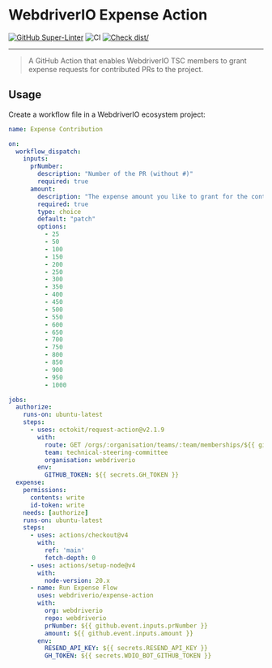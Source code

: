 # WebdriverIO Expense Action

[![GitHub Super-Linter](https://github.com/actions/typescript-action/actions/workflows/linter.yml/badge.svg)](https://github.com/super-linter/super-linter) ![CI](https://github.com/actions/typescript-action/actions/workflows/ci.yml/badge.svg) [![Check dist/](https://github.com/actions/typescript-action/actions/workflows/check-dist.yml/badge.svg)](https://github.com/actions/typescript-action/actions/workflows/check-dist.yml)

---

> A GitHub Action that enables WebdriverIO TSC members to grant expense requests for contributed PRs to the project.

## Usage

Create a workflow file in a WebdriverIO ecosystem project:

```yaml
name: Expense Contribution

on:
  workflow_dispatch:
    inputs:
      prNumber:
        description: "Number of the PR (without #)"
        required: true
      amount:
        description: "The expense amount you like to grant for the contribution in $"
        required: true
        type: choice
        default: "patch"
        options:
          - 25
          - 50
          - 100
          - 150
          - 200
          - 250
          - 300
          - 350
          - 400
          - 450
          - 500
          - 550
          - 600
          - 650
          - 700
          - 750
          - 800
          - 850
          - 900
          - 950
          - 1000

jobs:
  authorize:
    runs-on: ubuntu-latest
    steps:
      - uses: octokit/request-action@v2.1.9
        with:
          route: GET /orgs/:organisation/teams/:team/memberships/${{ github.actor }}
          team: technical-steering-committee
          organisation: webdriverio
        env:
          GITHUB_TOKEN: ${{ secrets.GH_TOKEN }}
  expense:
    permissions:
      contents: write
      id-token: write
    needs: [authorize]
    runs-on: ubuntu-latest
    steps:
      - uses: actions/checkout@v4
        with:
          ref: 'main'
          fetch-depth: 0
      - uses: actions/setup-node@v4
        with:
          node-version: 20.x
      - name: Run Expense Flow
        uses: webdriverio/expense-action
        with:
          org: webdriverio
          repo: webdriverio
          prNumber: ${{ github.event.inputs.prNumber }}
          amount: ${{ github.event.inputs.amount }}
        env:
          RESEND_API_KEY: ${{ secrets.RESEND_API_KEY }}
          GH_TOKEN: ${{ secrets.WDIO_BOT_GITHUB_TOKEN }}
```
